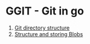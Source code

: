# GGIT - Git in go

1. [Git directory structure](docs/folder-structure.md)
2. [Structure and storing Blobs](docs/data-representation.md)

